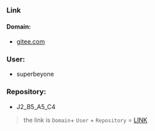 ### Link
#### Domain: 
- [gitee.com](https://gitee.com/)

### User: 
 - superbeyone
### Repository: 
 - J2_B5_A5_C4

> the link is `Domain`+ `User` + `Repository` = [LINK](https://gitee.com/superbeyone/J2_B5_A5_C4)
